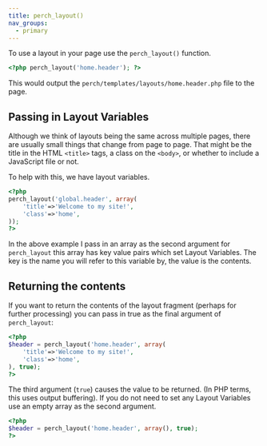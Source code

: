 ```yaml
---
title: perch_layout()
nav_groups:
  - primary
---
```


To use a layout in your page use the `perch_layout()` function.

```php
<?php perch_layout('home.header'); ?>
```

This would output the `perch/templates/layouts/home.header.php` file to the page.

## Passing in Layout Variables

Although we think of layouts being the same across multiple pages, there are usually small things that change from page to page. That might be the title in the HTML `<title>` tags, a class on the `<body>`, or whether to include a JavaScript file or not.

To help with this, we have layout variables.

```php
<?php
perch_layout('global.header', array(
    'title'=>'Welcome to my site!',
    'class'=>'home',
));
?>
```

In the above example I pass in an array as the second argument for `perch_layout` this array has key value pairs which set Layout Variables. The key is the name you will refer to this variable by, the value is the contents.

## Returning the contents

If you want to return the contents of the layout fragment (perhaps for further processing) you can pass in true as the final argument of `perch_layout`:

```php
<?php
$header = perch_layout('home.header', array(
    'title'=>'Welcome to my site!',
    'class'=>'home',
), true);
?>
```

The third argument (`true`) causes the value to be returned. (In PHP terms, this uses output buffering). If you do not need to set any Layout Variables use an empty array as the second argument.

```php
<?php
$header = perch_layout('home.header', array(), true); 
?>
```
